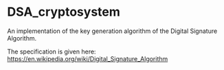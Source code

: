# DSA_cryptosystem
An implementation of the key generation algorithm of the Digital Signature Algorithm.

The specification is given here: https://en.wikipedia.org/wiki/Digital_Signature_Algorithm
